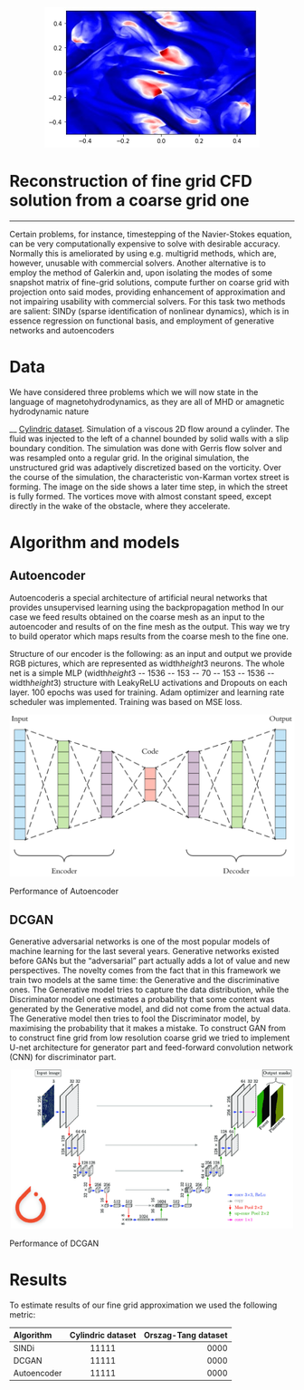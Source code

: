 
<p align="center">
  <img src="https://github.com/Genndoso/Reconstruction-of-fine-grid-CFD-solution-from-a-coarse-grid-one/blob/main/Images/photo_2022-03-22_22-28-12.jpg?raw=true" alt="Sublime's custom image"/>
</p>

# Reconstruction of fine grid CFD solution from a coarse grid one
____
Certain problems, for instance, timestepping of the Navier-Stokes equation, can be very computationally expensive to solve with desirable accuracy. Normally this is ameliorated by using e.g. multigrid methods, which are, however, unusable with commercial solvers. Another alternative is to employ the method of Galerkin and, upon isolating the modes of some snapshot matrix of fine-grid solutions, compute further on coarse grid with projection onto said modes, providing enhancement of approximation and not impairing usability with commercial solvers.  For this task two methods are salient: SINDy (sparse identification of nonlinear dynamics), which is in essence regression on functional basis, and employment of generative networks and autoencoders


# Data 

We have considered three problems which we will now state in the language of magnetohydrodynamics, as they are all of MHD or amagnetic hydrodynamic nature

__ 
[Cylindric dataset](https://cgl.ethz.ch/research/visualization/data.php). Simulation of a viscous 2D flow around a cylinder. The fluid was injected to the left of a channel bounded by solid walls with a slip boundary condition. The simulation was done with Gerris flow solver and was resampled onto a regular grid. In the original simulation, the unstructured grid was adaptively discretized based on the vorticity. Over the course of the simulation, the characteristic von-Karman vortex street is forming. The image on the side shows a later time step, in which the street is fully formed. The vortices move with almost constant speed, except directly in the wake of the obstacle, where they accelerate.


# Algorithm and models

## Autoencoder
Autoencoderis a special architecture of artificial neural networks that provides unsupervised learning using the backpropagation method
In our case we feed results obtained on the coarse mesh as an input to the autoencoder and results of on the fine mesh as the output. This way we try to build operator which maps results from the coarse mesh to the fine one.

Structure of our encoder is the following: as an input and output we provide RGB pictures, which are represented as width*height*3 neurons. The whole net is a simple MLP (width*height*3 -- 1536 -- 153 -- 70 -- 153 -- 1536 --width*height*3) structure with LeakyReLU activations and Dropouts on each layer. 100 epochs was used for training. Adam optimizer and learning rate scheduler was implemented. Training was based on MSE loss.


![alt text](https://github.com/Genndoso/Reconstruction-of-fine-grid-CFD-solution-from-a-coarse-grid-one/blob/main/Images/1_44eDEuZBEsmG_TCAKRI3Kw%402x.png)

Performance of Autoencoder


## DCGAN
Generative adversarial networks is one of the most popular models of machine learning for the last several years.
Generative networks existed before GANs but the “adversarial” part actually adds a lot of value and new perspectives. The novelty comes from the fact that in this framework we train two models at the same time: the Generative and the discriminative ones. The Generative model tries to capture the data distribution, while the Discriminator model one estimates a probability that some content was generated by the Generative model, and did not come from the actual data. The Generative model then tries to fool the Discriminator model, by maximising the probability that it makes a mistake.
To construct GAN from to construct fine grid from low resolution coarse grid we tried to implement U-net architecture for generator part and feed-forward convolution network (CNN) for discriminator part.

<p align="center">
  <img src="https://github.com/Genndoso/Reconstruction-of-fine-grid-CFD-solution-from-a-coarse-grid-one/blob/main/Images/u-net_training_image_segmentation_models_in_pytorch_header.png?raw=true" alt="Sublime's custom image"/>
</p>



Performance of DCGAN



# Results
To estimate results of our fine grid approximation we used the following metric:


Algorithm | Cylindric dataset | Orszag-Tang dataset 
:---| :-----------------------:|-------------:
SINDi | 11111 | 0000|
DCGAN | 11111 | 0000|
Autoencoder | 11111 | 0000|

